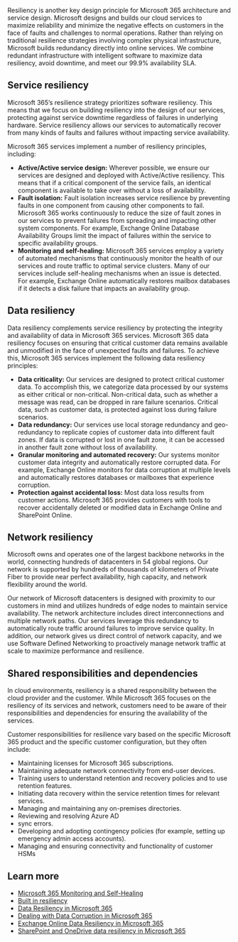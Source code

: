 Resiliency is another key design principle for Microsoft 365 architecture and service design. Microsoft designs and builds our cloud services to maximize reliability and minimize the negative effects on customers in the face of faults and challenges to normal operations. Rather than relying on traditional resilience strategies involving complex physical infrastructure, Microsoft builds redundancy directly into online services. We combine redundant infrastructure with intelligent software to maximize data resiliency, avoid downtime, and meet our 99.9% availability SLA.

## Service resiliency

Microsoft 365’s resilience strategy prioritizes software resiliency. This means that we focus on building resiliency into the design of our services, protecting against service downtime regardless of failures in underlying hardware. Service resiliency allows our services to automatically recover from many kinds of faults and failures without impacting service availability.

Microsoft 365 services implement a number of resiliency principles, including:

- **Active/Active service design:** Wherever possible, we ensure our services are designed and deployed with Active/Active resiliency. This means that if a critical component of the service fails, an identical component is available to take over without a loss of availability.
- **Fault isolation:** Fault isolation increases service resilience by preventing faults in one component from causing other components to fail. Microsoft 365 works continuously to reduce the size of fault zones in our services to prevent failures from spreading and impacting other system components. For example, Exchange Online Database Availability Groups limit the impact of failures within the service to specific availability groups.
- **Monitoring and self-healing:** Microsoft 365 services employ a variety of automated mechanisms that continuously monitor the health of our services and route traffic to optimal service clusters. Many of our services include self-healing mechanisms when an issue is detected. For example, Exchange Online automatically restores mailbox databases if it detects a disk failure that impacts an availability group.

## Data resiliency

Data resiliency complements service resiliency by protecting the integrity and availability of data in Microsoft 365 services. Microsoft 365 data resiliency focuses on ensuring that critical customer data remains available and unmodified in the face of unexpected faults and failures. To achieve this, Microsoft 365 services implement the following data resiliency principles:

- **Data criticality:** Our services are designed to protect critical customer data. To accomplish this, we categorize data processed by our systems as either critical or non-critical. Non-critical data, such as whether a message was read, can be dropped in rare failure scenarios. Critical data, such as customer data, is protected against loss during failure scenarios.
- **Data redundancy:** Our services use local storage redundancy and geo-redundancy to replicate copies of customer data into different fault zones. If data is corrupted or lost in one fault zone, it can be accessed in another fault zone without loss of availability.
- **Granular monitoring and automated recovery:** Our systems monitor customer data integrity and automatically restore corrupted data. For example, Exchange Online monitors for data corruption at multiple levels and automatically restores databases or mailboxes that experience corruption.
- **Protection against accidental loss:** Most data loss results from customer actions. Microsoft 365 provides customers with tools to recover accidentally deleted or modified data in Exchange Online and SharePoint Online.

## Network  resiliency

Microsoft owns and operates one of the largest backbone networks in the world, connecting hundreds of datacenters in 54 global regions. Our network is supported by hundreds of thousands of kilometers of Private Fiber to provide near perfect availability, high capacity, and network flexibility around the world.

Our network of Microsoft datacenters is designed with proximity to our customers in mind and utilizes hundreds of edge nodes to maintain service availability. The network architecture includes direct interconnections and multiple network paths. Our services leverage this redundancy to automatically route traffic around failures to improve service quality. In addition, our network gives us direct control of network capacity, and we use Software Defined Networking to proactively manage network traffic at scale to maximize performance and resilience.

## Shared responsibilities and dependencies

In cloud environments, resiliency is a shared responsibility between the cloud provider and the customer. While Microsoft 365 focuses on the resiliency of its services and network, customers need to be aware of their responsibilities and dependencies for ensuring the availability of the services.

Customer responsibilities for resilience vary based on the specific Microsoft 365 product and the specific customer configuration, but they often include:

- Maintaining licenses for Microsoft 365 subscriptions.
- Maintaining adequate network connectivity from end-user devices.
- Training users to understand retention and recovery policies and to use retention features.
- Initiating data recovery within the service retention times for relevant services.
- Managing and maintaining any on-premises directories.
- Reviewing and resolving Azure AD
-  sync errors.
- Developing and adopting contingency policies (for example, setting up emergency admin access accounts).
- Managing and ensuring connectivity and functionality of customer HSMs

## Learn more

- [Microsoft 365 Monitoring and Self-Healing](/compliance/assurance/assurance-monitoring-and-self-healing?azure-portal=true)
- [Built in resiliency](/compliance/assurance/assurance-m365-service-resiliency?azure-portal=true)
- [Data Resiliency in Microsoft 365](/compliance/assurance/assurance-data-resiliency-overview?azure-portal=true)
- [Dealing with Data Corruption in Microsoft 365](/compliance/assurance/assurance-dealing-with-data-corruption?azure-portal=true)
- [Exchange Online Data Resiliency in Microsoft 365](/compliance/assurance/assurance-exchange-data-resiliency?azure-portal=true)
- [SharePoint and OneDrive data resiliency in Microsoft 365](/compliance/assurance/assurance-sharepoint-onedrive-data-resiliency?azure-portal=true)
